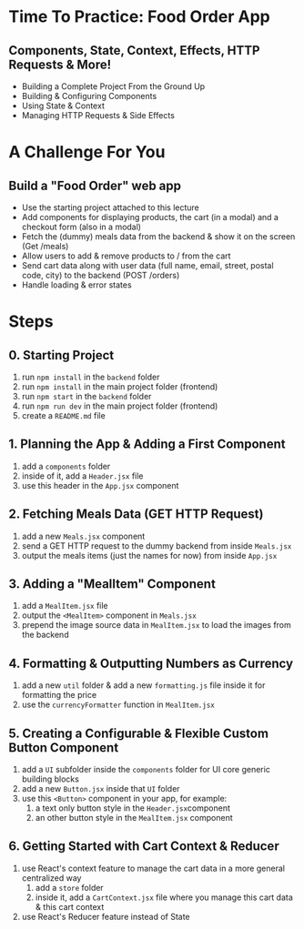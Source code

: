 # Time To Practice: Food Order App

## Components, State, Context, Effects, HTTP Requests & More!

- Building a Complete Project From the Ground Up
- Building & Configuring Components
- Using State & Context
- Managing HTTP Requests & Side Effects

# A Challenge For You

## Build a "Food Order" web app

- Use the starting project attached to this lecture
- Add components for displaying products, the cart (in a modal) and a checkout form (also in a modal)
- Fetch the (dummy) meals data from the backend & show it on the screen (Get /meals)
- Allow users to add & remove products to / from the cart
- Send cart data along with user data (full name, email, street, postal code, city) to the backend (POST /orders)
- Handle loading & error states

# Steps

## 0. Starting Project

1. run `npm install` in the `backend` folder
2. run `npm install` in the main project folder (frontend)
3. run `npm start` in the `backend` folder
4. run `npm run dev` in the main project folder (frontend)
5. create a `README.md` file

## 1. Planning the App & Adding a First Component

1. add a `components` folder
2. inside of it, add a `Header.jsx` file
3. use this header in the `App.jsx` component

## 2. Fetching Meals Data (GET HTTP Request)

1. add a new `Meals.jsx` component
2. send a GET HTTP request to the dummy backend from inside `Meals.jsx`
3. output the meals items (just the names for now) from inside `App.jsx`

## 3. Adding a "MealItem" Component

1. add a `MealItem.jsx` file
2. output the `<MealItem>` component in `Meals.jsx`
3. prepend the image source data in `MealItem.jsx` to load the images from the backend

## 4. Formatting & Outputting Numbers as Currency

1. add a new `util` folder & add a new `formatting.js` file inside it for formatting the price
2. use the `currencyFormatter` function in `MealItem.jsx`

## 5. Creating a Configurable & Flexible Custom Button Component

1. add a `UI` subfolder inside the `components` folder for UI core generic building blocks
2. add a new `Button.jsx` inside that `UI` folder
3. use this `<Button>` component in your app, for example:
   1. a text only button style in the `Header.jsx`component
   2. an other button style in the `MealItem.jsx` component

## 6. Getting Started with Cart Context & Reducer

1. use React's context feature to manage the cart data in a more general centralized way
   1. add a `store` folder
   2. inside it, add a `CartContext.jsx` file where you manage this cart data & this cart context
2. use React's Reducer feature instead of State
